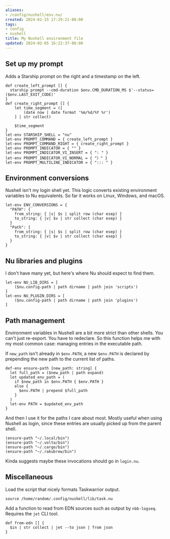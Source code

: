 ```yaml
---
aliases:
- /config/nushell/env.nu/
created: 2024-01-15 17:29:21-08:00
tags:
- config
- nushell
title: My Nushell environment file
updated: 2024-02-05 16:22:37-08:00
---
```


## Set up my prompt

Adds a Starship prompt on the right and a timestamp on the left.

````nu
def create_left_prompt [] {
  starship prompt --cmd-duration $env.CMD_DURATION_MS $'--status=($env.LAST_EXIT_CODE)'
}
def create_right_prompt [] {
    let time_segment = ([
        (date now | date format '%m/%d/%Y %r')
    ] | str collect)

    $time_segment
}
let-env STARSHIP_SHELL = "nu"
let-env PROMPT_COMMAND = { create_left_prompt }
let-env PROMPT_COMMAND_RIGHT = { create_right_prompt }
let-env PROMPT_INDICATOR = { "" }
let-env PROMPT_INDICATOR_VI_INSERT = { ": " }
let-env PROMPT_INDICATOR_VI_NORMAL = { "〉" }
let-env PROMPT_MULTILINE_INDICATOR = { "::: " }
````

## Environment conversions

Nushell isn't my login shell yet.
This logic converts existing environment variables to Nu equivalents.
So far it works on Linux, Windows, and macOS.

````nu
let-env ENV_CONVERSIONS = {
  "PATH": {
    from_string: { |s| $s | split row (char esep) }
    to_string: { |v| $v | str collect (char esep) }
  }
  "Path": {
    from_string: { |s| $s | split row (char esep) }
    to_string: { |v| $v | str collect (char esep) }
  }
}
````

## Nu libraries and plugins

I don't have many yet, but here's where Nu should expect to find them.

````nu
let-env NU_LIB_DIRS = [
    ($nu.config-path | path dirname | path join 'scripts')
]
let-env NU_PLUGIN_DIRS = [
    ($nu.config-path | path dirname | path join 'plugins')
]
````

## Path management

Environment variables in Nushell are a bit more strict than other shells.
You can't just re-export.
You have to redeclare.
So this function helps me with my most common case:
managing entries in the executable path.

If `new_path` isn't already in `$env.PATH`,
a new `$env.PATH` is declared by prepending the new path to the current list of paths.

````nu
def-env ensure-path [new_path: string] {
  let full_path = ($new_path | path expand)
  let updated_env_path = (
    if $new_path in $env.PATH { $env.PATH }
    else {
      $env.PATH | prepend $full_path
    }
  )
  let-env PATH = $updated_env_path
}
````

And then I use it for the paths I care about most.
Mostly useful when using Nushell as login,
since these entries are usually picked up from the parent shell.

````nu
(ensure-path "~/.local/bin")
(ensure-path "~/.volta/bin")
(ensure-path "~/.cargo/bin")
(ensure-path "~/.rakubrew/bin")
````

Kinda suggests maybe these invocations should go in `login.nu`.

## Miscellaneous

Load the script that nicely formats Taskwarrior output.

````nu
source /home/random/.config/nushell/lib/task.nu
````

Add a function to read from EDN sources such as output by `nbb-logseq`.
Requires the `jet` CLI tool.

````nu
def from-edn [] {
  $in | str collect | jet --to json | from json
}
````